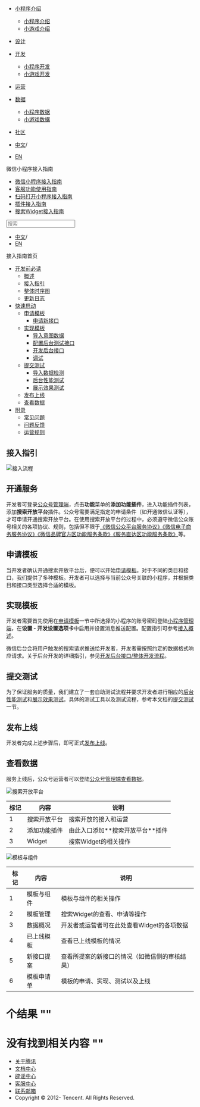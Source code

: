 <div class="book with-summary">

<div class="head">

<div class="head_box">

# [](javascript:; "_('微信公众平台 小程序')")

<div class="header_ctrls">

*   [小程序介绍](javascript:;)
    *   [小程序介绍](https://developers.weixin.qq.com/miniprogram/introduction/index.html?t=18092916)
    *   [小游戏介绍](https://developers.weixin.qq.com/minigame/introduction/index.html?t=18092916)
*   [设计](https://developers.weixin.qq.com/miniprogram/design/index.html?t=18092916)
*   [开发](javascript:;)
    *   [小程序开发](https://developers.weixin.qq.com/miniprogram/dev/index.html?t=18092916)
    *   [小游戏开发](https://developers.weixin.qq.com/minigame/dev/index.html?t=18092916)
*   [运营](https://developers.weixin.qq.com/miniprogram/product/index.html?t=18092916)
*   [数据](javascript:;)
    *   [小程序数据](https://developers.weixin.qq.com/miniprogram/analysis/index.html?t=18092916)
    *   [小游戏数据](https://developers.weixin.qq.com/minigame/analysis/index.html?t=18092916)
*   [社区](https://developers.weixin.qq.com/)

*   [中文](https://developers.weixin.qq.com/miniprogram/introduction/widget/guide/overview.html?t=18092916)<span class="split-line">/</span>
*   [EN](https://developers.weixin.qq.com/miniprogram/en/introduction/widget/guide/overview.html?t=18092916)

</div>

</div>

</div>

<div class="sub_nav_box">

<div class="sub_nav_inner">

<div class="book-summary-opr" id="js-book-summary-opr"><a class="book-summary-btn"></a></div>

<div class="top_sub_nav">

<div class="top_title_wap"><span class="icon_title icon_doc"></span>

微信小程序接入指南

</div>

*   [微信小程序接入指南](../../)
*   [客服功能使用指南](../../custom.html)
*   [扫码打开小程序接入指南](../../qrcode.html)
*   [插件接入指南](../../plugin.html)
*   [搜索Widget接入指南](../)

</div>

<div id="book-search-input" role="search">

<form><label for="search-input" class="search-icon" id="js-search-icon"></label><input type="text" id="search-input" name="search-input" placeholder="搜索"> </form>

</div>

*   [中文](https://developers.weixin.qq.com/miniprogram/introduction/widget/guide/overview.html?t=18092916)<span class="split-line">/</span>
*   [EN](https://developers.weixin.qq.com/miniprogram/en/introduction/widget/guide/overview.html?t=18092916)

</div>

</div>

<div class="book-summary">

<div class="book-summary-home" id="js-summary-home"><a><span class="icon_home_s icon_doc"></span><span class="s_title_2">接入指南首页</span></a></div>

<nav role="navigation">

*   [开发前必读](../)
    *   [概述](../)
    *   [接入指引](./overview.html)
    *   [整体时序图](./flowgraph.html)
    *   [更新日志](./log.html)
*   [快速启动](../quickstart/apply/)
    *   [申请模板](../quickstart/apply/)
        *   [申请新接口](../quickstart/apply/proposal.html)
    *   [实现模板](../quickstart/implement/)
        *   [导入意图数据](../quickstart/implement/import/)
        *   [配置后台测试接口](../quickstart/implement/testconfig.html)
        *   [开发后台接口](../quickstart/implement/server/overview.html)
        *   [调试](../quickstart/implement/debug.html)
    *   [提交测试](../quickstart/test/)
        *   [导入数据检测](../quickstart/test/datatest.html)
        *   [后台性能测试](../quickstart/test/stresstest.html)
        *   [展示效果测试](../quickstart/test/uitest.html)
    *   [发布上线](../quickstart/release.html)
    *   [查看数据](../quickstart/dataview/)
*   [附录](../appendix/question.html)
    *   [常见问题](../appendix/question.html)
    *   [问题反馈](../appendix/feedback.html)
    *   [运营规则](../appendix/rule.html)

</nav>

</div>

<div class="book-body">

<div class="body-inner">

<div class="page-wrapper" tabindex="-1" role="main">

<div class="page-inner">

<div id="book-search-results">

<div class="search-noresults">

<section class="normal markdown-section">

# 接入指引

![接入流程](https://developers.weixin.qq.com/miniprogram/introduction/widget/guide/image/pipeline.png?t=18092916 "接入流程")

## 开通服务

开发者可登录[公众号管理端](https://mp.weixin.qq.com/)，点击**功能**菜单的**添加功能插件**，进入功能插件列表，添加**搜索开放平台**插件。公众号需要满足指定的申请条件（如开通微信认证等），才可申请开通搜索开放平台。在使用搜索开放平台的过程中，必须遵守微信公众账号相关的各项协议、规则，包括但不限于[《微信公众平台服务协议》](https://mp.weixin.qq.com/cgi-bin/announce?action=getannouncement&key=1503979103&version=1&lang=zh_CN&platform=2)[《微信电子商务服务协议》](https://mp.weixin.qq.com/cgi-bin/announce?action=getannouncement&key=1503978995&version=1&lang=zh_CN&platform=2&token=1986977940)[《微信品牌官方区功能服务条款》](https://mp.weixin.qq.com/cgi-bin/announce?action=getannouncement&announce_id=1515744281&version=1&lang=zh_CN&platform=2&token=1986977940)[《服务直达区功能服务条款》](https://mp.weixin.qq.com/cgi-bin/announce?action=getannouncement&announce_id=1519915203&version=5&lang=zh_CN&platform=2)等。

## 申请模板

当开发者确认开通搜索开放平台后，便可以开始[申请模板](../quickstart/apply/index.html)。对于不同的类目和接口，我们提供了多种模板。开发者可以选择与当前公众号关联的小程序，并根据类目和接口类型选择合适的模板。

## 实现模板

开发者需要首先使用在[申请模板](../quickstart/apply/index.html)一节中所选择的小程序的账号密码登陆[小程序管理端](https://mp.weixin.qq.com)，在**设置 - 开发设置选项卡**中启用并设置消息推送配置。配置指引可参考[接入概述](https://developers.weixin.qq.com/miniprogram/dev/api/custommsg/callback_help.html?t=18092916)。

微信后台会将用户触发的搜索请求推送给开发者，开发者需按照约定的数据格式响应请求。关于后台开发的详细指引，参见[开发后台接口/整体开发流程](../quickstart/implement/server/overview.html#整体开发流程)。

## 提交测试

为了保证服务的质量，我们建立了一套自助测试流程并要求开发者进行相应的[后台性能测试](../quickstart/test/stresstest.html)和[展示效果测试](../quickstart/test/uitest.html)。具体的测试工具以及测试流程，参考本文档的[提交测试](../quickstart/test/index.html)一节。

## 发布上线

开发者完成上述步骤后，即可正式[发布上线](../quickstart/release.html)。

## 查看数据

服务上线后，公众号运营者可以登陆[公众号管理端](https://mp.weixin.qq.com)[查看数据](../quickstart/dataview/index.html)。

![搜索开放平台](https://developers.weixin.qq.com/miniprogram/introduction/widget/guide/image/guide1.jpg?t=18092916 "搜索开放平台")

<table>

<thead>

<tr>

<th>标记</th>

<th>内容</th>

<th>说明</th>

</tr>

</thead>

<tbody>

<tr>

<td>1</td>

<td>搜索开放平台</td>

<td>搜索开放的接入和运营</td>

</tr>

<tr>

<td>2</td>

<td>添加功能插件</td>

<td>由此入口添加**搜索开放平台**插件</td>

</tr>

<tr>

<td>3</td>

<td>Widget</td>

<td>搜索Widget的相关操作</td>

</tr>

</tbody>

</table>

![模板与组件](https://developers.weixin.qq.com/miniprogram/introduction/widget/guide/image/guide2.jpg?t=18092916 "模板与组件")

<table>

<thead>

<tr>

<th>标记</th>

<th>内容</th>

<th>说明</th>

</tr>

</thead>

<tbody>

<tr>

<td>1</td>

<td>模板与组件</td>

<td>模板与组件的相关操作</td>

</tr>

<tr>

<td>2</td>

<td>模板管理</td>

<td>搜索Widget的查看、申请等操作</td>

</tr>

<tr>

<td>3</td>

<td>数据概况</td>

<td>开发者或运营者可在此处查看Widget的各项数据</td>

</tr>

<tr>

<td>4</td>

<td>已上线模板</td>

<td>查看已上线模板的情况</td>

</tr>

<tr>

<td>5</td>

<td>新接口提案</td>

<td>查看所提案的新接口的情况（如微信侧的审核结果）</td>

</tr>

<tr>

<td>6</td>

<td>模板申请单</td>

<td>模板的申请、实现、测试以及上线</td>

</tr>

</tbody>

</table>

</section>

</div>

<div class="search-results">

<div class="has-results">

# <span class="search-results-count"></span>个结果 "<span class="search-query"></span>"

</div>

<div class="no-results">

# 没有找到相关内容 "<span class="search-query"></span>"

</div>

</div>

</div>

</div>

</div>

<div class="foot" id="footer">

*   [关于腾讯](https://www.tencent.com/)
*   [文档中心](https://developers.weixin.qq.com/miniprogram/introduction/index.html)
*   [辟谣中心](https://mp.weixin.qq.com/cgi-bin/opshowpage?action=dispelinfo)
*   [客服中心](https://kf.qq.com/product/wx_xcx.html)
*   [联系邮箱](mailto:weixinmp@qq.com)
*   Copyright © 2012-<span id="s_copyright_year"></span> Tencent. All Rights Reserved.

</div>

</div>

[](../)[](./flowgraph.html)</div>

</div>
